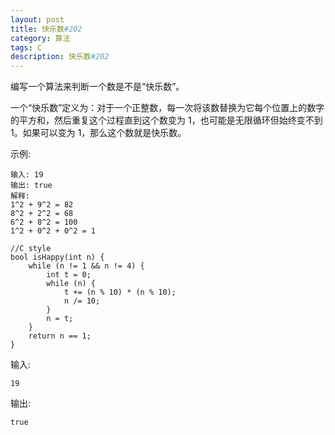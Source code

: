 ```yaml
---
layout: post
title: 快乐数#202
category: 算法
tags: C
description: 快乐数#202
---
```


编写一个算法来判断一个数是不是“快乐数”。

一个“快乐数”定义为：对于一个正整数，每一次将该数替换为它每个位置上的数字的平方和，然后重复这个过程直到这个数变为 1，也可能是无限循环但始终变不到 1。如果可以变为 1，那么这个数就是快乐数。

示例: 

	输入: 19
	输出: true
	解释: 
	1^2 + 9^2 = 82
	8^2 + 2^2 = 68
	6^2 + 8^2 = 100
	1^2 + 0^2 + 0^2 = 1
	
	//C style 
	bool isHappy(int n) {
		while (n != 1 && n != 4) {
		    int t = 0;
		    while (n) {
		        t += (n % 10) * (n % 10);
		        n /= 10;
		    }
		    n = t;
		}
		return n == 1;
	}
	
输入: 
	
	19
输出: 
	
	true